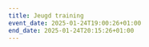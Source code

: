 ```yaml
---
title: Jeugd training
event_date: 2025-01-24T19:00:26+01:00
end_date: 2025-01-24T20:15:26+01:00
---
```

